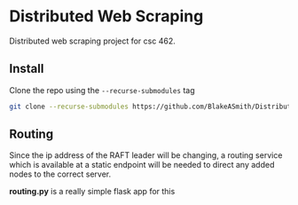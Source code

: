 # Distributed Web Scraping

Distributed web scraping project for csc 462.

## Install

Clone the repo using the `--recurse-submodules` tag

```bash
git clone --recurse-submodules https://github.com/BlakeASmith/DistributedWebScraping.git
```

## Routing

Since the ip address of the RAFT leader will be changing, a routing service which is available 
at a static endpoint will be needed to direct any added nodes to the correct server. 

**routing.py** is a really simple flask app for this
